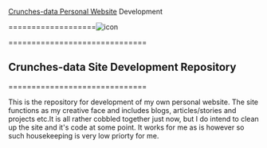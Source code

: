 [Crunches-data Personal Website](http://crunches-data.appspot.com) Development
  
===================![icon](https://github.com/medmatix/crunches-data2/blob/master/img/DNA-tree-crop2-alpha.png)
  
==============================
## Crunches-data Site Development Repository
==============================

This is the repository for development of my own personal website. The site functions as my creative face and includes blogs, articles/stories and projects etc.It is all rather cobbled together just now, but I do intend to clean up the site and it's code at some point. It works for me as is however so such housekeeping is very low priorty for me.
   

  

